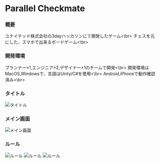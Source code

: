 # Parallel Checkmate
### 概要
ユナイテッド株式会社の3dayハッカソンにて開発したゲーム<\br>
チェスを元にした、スマホで出来るボードゲーム<\br>

### 開発環境
プランナー×1,エンジニア×2,デザイナー×1のチームで開発<\br>
開発環境はMacOS,Windowsで、言語はUinty/C#を使用<\br>
Android,iPhoneで動作確認済み<\br>

### タイトル
![タイトル](https://imgur.com/sx1oRWd.jpg)

### メイン画面
![メイン画面](https://imgur.com/CmRHAs4.jpg)

### ルール
![ルール](https://imgur.com/HTkxygQ.jpg)
![ルール](https://imgur.com/vivN7Gz.jpg)
![ルール](https://imgur.com/gCH3lHQ.jpg)
